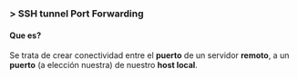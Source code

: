 ### > SSH tunnel Port Forwarding

#### Que es?
Se trata de crear conectividad entre el __puerto__ de un servidor __remoto__, a un __puerto__ (a elección nuestra) de nuestro __host local__.